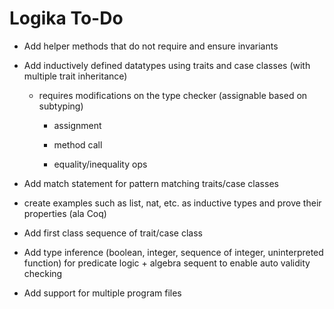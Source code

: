 Logika To-Do
============

* Add helper methods that do not require and ensure invariants

* Add inductively defined datatypes using traits and case classes (with multiple trait inheritance)
 
  * requires modifications on the type checker (assignable based on subtyping)
  
    * assignment
    
    * method call
    
    * equality/inequality ops

* Add match statement for pattern matching traits/case classes

* create examples such as list, nat, etc. as inductive types and prove their properties (ala Coq)
  
* Add first class sequence of trait/case class

* Add type inference (boolean, integer, sequence of integer, uninterpreted function) 
  for predicate logic + algebra sequent to enable auto validity checking

* Add support for multiple program files
